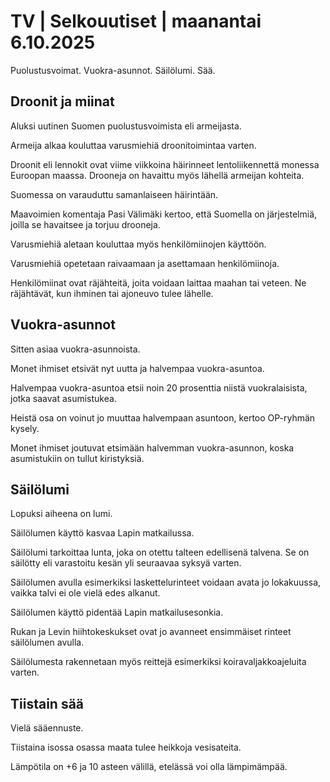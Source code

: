 # TV | Selkouutiset | maanantai 6.10.2025

Puolustusvoimat. Vuokra-asunnot. Säilölumi. Sää.

## Droonit ja miinat

Aluksi uutinen Suomen puolustusvoimista eli armeijasta.

Armeija alkaa kouluttaa varusmiehiä droonitoimintaa varten.

Droonit eli lennokit ovat viime viikkoina häirinneet lentoliikennettä monessa Euroopan maassa. Drooneja on havaittu myös lähellä armeijan kohteita.

Suomessa on varauduttu samanlaiseen häirintään.

Maavoimien komentaja Pasi Välimäki kertoo, että Suomella on järjestelmiä, joilla se havaitsee ja torjuu drooneja.

Varusmiehiä aletaan kouluttaa myös henkilömiinojen käyttöön.

Varusmiehiä opetetaan raivaamaan ja asettamaan henkilömiinoja.

Henkilömiinat ovat räjähteitä, joita voidaan laittaa maahan tai veteen. Ne räjähtävät, kun ihminen tai ajoneuvo tulee lähelle.

## Vuokra-asunnot

Sitten asiaa vuokra-asunnoista.

Monet ihmiset etsivät nyt uutta ja halvempaa vuokra-asuntoa.

Halvempaa vuokra-asuntoa etsii noin 20 prosenttia niistä vuokralaisista, jotka saavat asumistukea.

Heistä osa on voinut jo muuttaa halvempaan asuntoon, kertoo OP-ryhmän kysely.

Monet ihmiset joutuvat etsimään halvemman vuokra-asunnon, koska asumistukiin on tullut kiristyksiä.

## Säilölumi

Lopuksi aiheena on lumi.

Säilölumen käyttö kasvaa Lapin matkailussa.

Säilölumi tarkoittaa lunta, joka on otettu talteen edellisenä talvena. Se on säilötty eli varastoitu kesän yli seuraavaa syksyä varten.

Säilölumen avulla esimerkiksi laskettelurinteet voidaan avata jo lokakuussa, vaikka talvi ei ole vielä edes alkanut.

Säilölumen käyttö pidentää Lapin matkailusesonkia.

Rukan ja Levin hiihtokeskukset ovat jo avanneet ensimmäiset rinteet säilölumen avulla.

Säilölumesta rakennetaan myös reittejä esimerkiksi koiravaljakkoajeluita varten.

## Tiistain sää

Vielä sääennuste.

Tiistaina isossa osassa maata tulee heikkoja vesisateita.

Lämpötila on +6 ja 10 asteen välillä, etelässä voi olla lämpimämpää.
